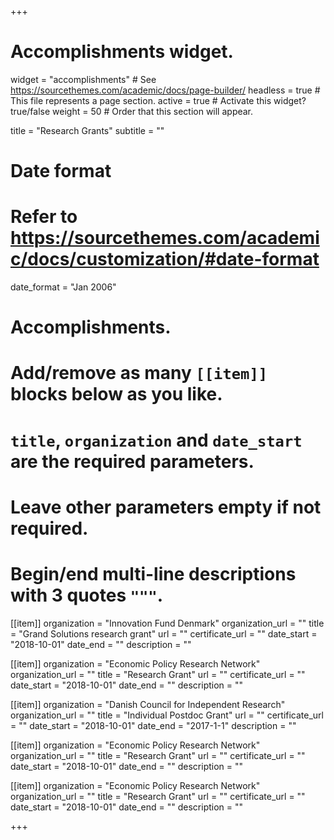 +++
# Accomplishments widget.
widget = "accomplishments"  # See https://sourcethemes.com/academic/docs/page-builder/
headless = true  # This file represents a page section.
active = true  # Activate this widget? true/false
weight = 50  # Order that this section will appear.

title = "Research Grants"
subtitle = ""

# Date format
#   Refer to https://sourcethemes.com/academic/docs/customization/#date-format
date_format = "Jan 2006"

# Accomplishments.
#   Add/remove as many `[[item]]` blocks below as you like.
#   `title`, `organization` and `date_start` are the required parameters.
#   Leave other parameters empty if not required.
#   Begin/end multi-line descriptions with 3 quotes `"""`.


[[item]]
  organization = "Innovation Fund Denmark"
  organization_url = ""
  title = "Grand Solutions research grant"
  url = ""
  certificate_url = ""
  date_start = "2018-10-01"
  date_end = ""
  description = ""


[[item]]
  organization = "Economic Policy Research Network"
  organization_url = ""
  title = "Research Grant"
  url = ""
  certificate_url = ""
  date_start = "2018-10-01"
  date_end = ""
  description = ""
  
[[item]]
  organization = "Danish Council for Independent Research"
  organization_url = ""
  title = "Individual Postdoc Grant"
  url = ""
  certificate_url = ""
  date_start = "2018-10-01"
  date_end = "2017-1-1"
  description = ""

[[item]]
  organization = "Economic Policy Research Network"
  organization_url = ""
  title = "Research Grant"
  url = ""
  certificate_url = ""
  date_start = "2018-10-01"
  date_end = ""
  description = ""
  
[[item]]
  organization = "Economic Policy Research Network"
  organization_url = ""
  title = "Research Grant"
  url = ""
  certificate_url = ""
  date_start = "2018-10-01"
  date_end = ""
  description = ""
    
    
+++
